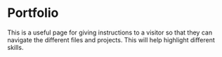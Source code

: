 # Portfolio
This is a useful page for giving instructions to a visitor so that they can navigate the different files and projects. This will help highlight different skills.
